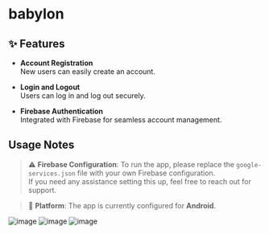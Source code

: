 # babylon

## ✨ Features

- **Account Registration**  
  New users can easily create an account.

- **Login and Logout**  
  Users can log in and log out securely.

- **Firebase Authentication**  
  Integrated with Firebase for seamless account management.

## Usage Notes

> ⚠️ **Firebase Configuration**: To run the app, please replace the `google-services.json` file with your own Firebase configuration.  
If you need any assistance setting this up, feel free to reach out for support.

> 📱 **Platform**: The app is currently configured for **Android**.

![image](https://github.com/user-attachments/assets/1e7cbda0-b567-45d8-a1fc-694457f69639)
![image](https://github.com/user-attachments/assets/8a1474e9-b117-4f88-bcc4-632ab47c6986)
![image](https://github.com/user-attachments/assets/9da6a27a-7ecd-480e-8fd5-3d783522aa4e)
